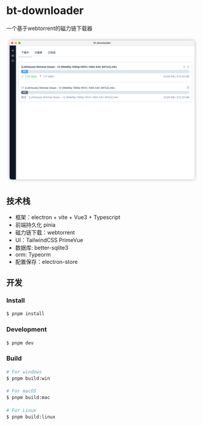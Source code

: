 # bt-downloader

一个基于webtorrent的磁力链下载器

![bt-downloader](https://raw.githubusercontent.com/Lstmxx/picx-images-hosting/refs/heads/master/20240930/image.7p9k40yvq.png)

## 技术栈

- 框架：electron + vite + Vue3 + Typescript
- 前端持久化 pinia
- 磁力链下载：webtorrent
- UI：TailwindCSS PrimeVue
- 数据库: better-sqlite3
- orm: Typeorm
- 配置保存：electron-store

## 开发

### Install

```bash
$ pnpm install
```

### Development

```bash
$ pnpm dev
```

### Build

```bash
# For windows
$ pnpm build:win

# For macOS
$ pnpm build:mac

# For Linux
$ pnpm build:linux
```

